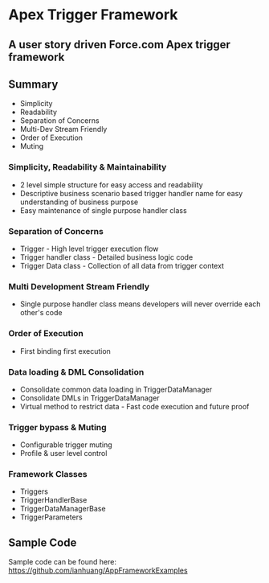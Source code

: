 # Apex Trigger Framework
## A user story driven Force.com Apex trigger framework


## Summary
* Simplicity
* Readability 
* Separation of Concerns
* Multi-Dev Stream Friendly
* Order of Execution
* Muting

### Simplicity, Readability & Maintainability
* 2 level simple structure for easy access and readability
* Descriptive business scenario based trigger handler name for easy understanding of business purpose
* Easy maintenance of single purpose handler class

### Separation of Concerns
* Trigger - High level trigger execution flow
* Trigger handler class - Detailed business logic code
* Trigger Data class - Collection of all data from trigger context

### Multi Development Stream Friendly
* Single purpose handler class means developers will never override each other's code

### Order of Execution
* First binding first execution

### Data loading & DML Consolidation
* Consolidate common data loading in TriggerDataManager
* Consolidate DMLs in TriggerDataManager
* Virtual method to restrict data - Fast code execution and future proof

### Trigger bypass & Muting
* Configurable trigger muting
* Profile & user level control


### Framework Classes
* Triggers
* TriggerHandlerBase
* TriggerDataManagerBase
* TriggerParameters

## Sample Code 
Sample code can be found here:
https://github.com/ianhuang/AppFrameworkExamples
